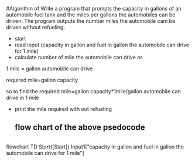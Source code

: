 #Algorithm of
Write a program that prompts the capacity in gallons of an automobile fuel tank and the miles per gallons
the automobiles can be driven. The program outputs the number miles the automobile cam be driven
without refueling.

* start
* read input (capacity in gallon and fuel in gallon the automobile can drive for 1 mile)
* calculate number of mile the automobile can drive as
  
 1 mile = gallon automobile can drive
  
  required mile=gallon capacity
  
  so to find the required mile=gallon capacity*1mile/gallon automobile can drive in 1 mile
  * print the mile required with out refueling

    ## flow chart of the above psedocode
    ```mermaid
flowchart TD
    Start([Start])
    Input1["capacity in gallon and fuel in gallon the automobile can drive for 1 mile"]
